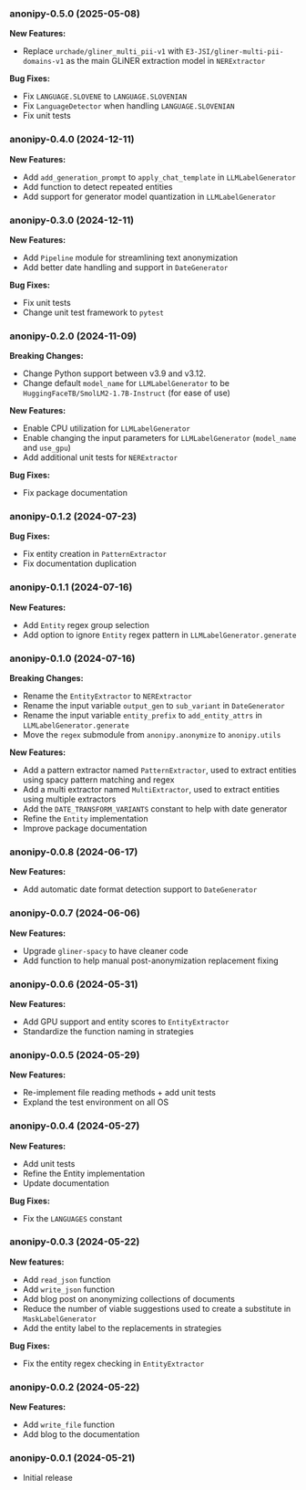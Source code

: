 ### anonipy-0.5.0 (2025-05-08)

**New Features:**

- Replace `urchade/gliner_multi_pii-v1` with `E3-JSI/gliner-multi-pii-domains-v1` as the main GLiNER extraction model in `NERExtractor`

**Bug Fixes:**

- Fix `LANGUAGE.SLOVENE` to `LANGUAGE.SLOVENIAN`
- Fix `LanguageDetector` when handling `LANGUAGE.SLOVENIAN`
- Fix unit tests

### anonipy-0.4.0 (2024-12-11)

**New Features:**

- Add `add_generation_prompt` to `apply_chat_template` in `LLMLabelGenerator`
- Add function to detect repeated entities
- Add support for generator model quantization in `LLMLabelGenerator`

### anonipy-0.3.0 (2024-12-11)

**New Features:**

- Add `Pipeline` module for streamlining text anonymization
- Add better date handling and support in `DateGenerator`

**Bug Fixes:**

- Fix unit tests
- Change unit test framework to `pytest`

### anonipy-0.2.0 (2024-11-09)

**Breaking Changes:**

- Change Python support between v3.9 and v3.12.
- Change default `model_name` for `LLMLabelGenerator` to be `HuggingFaceTB/SmolLM2-1.7B-Instruct` (for ease of use)

**New Features:**

- Enable CPU utilization for `LLMLabelGenerator`
- Enable changing the input parameters for `LLMLabelGenerator` (`model_name` and `use_gpu`)
- Add additional unit tests for `NERExtractor`

**Bug Fixes:**

- Fix package documentation

### anonipy-0.1.2 (2024-07-23)

**Bug Fixes:**

- Fix entity creation in `PatternExtractor`
- Fix documentation duplication

### anonipy-0.1.1 (2024-07-16)

**New Features:**

- Add `Entity` regex group selection
- Add option to ignore `Entity` regex pattern in `LLMLabelGenerator.generate`

### anonipy-0.1.0 (2024-07-16)

**Breaking Changes:**

- Rename the `EntityExtractor` to `NERExtractor`
- Rename the input variable `output_gen` to `sub_variant` in `DateGenerator`
- Rename the input variable `entity_prefix` to `add_entity_attrs` in `LLMLabelGenerator.generate`
- Move the `regex` submodule from `anonipy.anonymize` to `anonipy.utils`

**New Features:**

- Add a pattern extractor named `PatternExtractor`, used to extract entities using spacy pattern matching and regex
- Add a multi extractor named `MultiExtractor`, used to extract entities using multiple extractors
- Add the `DATE_TRANSFORM_VARIANTS` constant to help with date generator
- Refine the `Entity` implementation
- Improve package documentation

### anonipy-0.0.8 (2024-06-17)

**New Features:**

- Add automatic date format detection support to `DateGenerator`

### anonipy-0.0.7 (2024-06-06)

**New Features:**

- Upgrade `gliner-spacy` to have cleaner code
- Add function to help manual post-anonymization replacement fixing

### anonipy-0.0.6 (2024-05-31)

**New Features:**

- Add GPU support and entity scores to `EntityExtractor`
- Standardize the function naming in strategies

### anonipy-0.0.5 (2024-05-29)

**New Features:**

- Re-implement file reading methods + add unit tests
- Expland the test environment on all OS

### anonipy-0.0.4 (2024-05-27)

**New Features:**

- Add unit tests
- Refine the Entity implementation
- Update documentation

**Bug Fixes:**

- Fix the `LANGUAGES` constant

### anonipy-0.0.3 (2024-05-22)

**New features:**

- Add `read_json` function
- Add `write_json` function
- Add blog post on anonymizing collections of documents
- Reduce the number of viable suggestions used to create a substitute in `MaskLabelGenerator`
- Add the entity label to the replacements in strategies

**Bug Fixes:**

- Fix the entity regex checking in `EntityExtractor`

### anonipy-0.0.2 (2024-05-22)

**New Features:**

- Add `write_file` function
- Add blog to the documentation

### anonipy-0.0.1 (2024-05-21)

- Initial release
